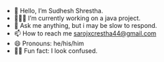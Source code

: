 - 👋 Hello, I’m Sudhesh Shrestha.
- 👨🏻‍💻 I’m currently working on a java project.
- 💬 Ask me anything, but i may be slow to respond.
- 📫 How to reach me sarojxcrestha44@gmail.com
- 😄 Pronouns: he/his/him
- 😵‍💫 Fun fact: I look confused.

<!---
saros44/saros44 is a ✨ special ✨ repository because its `README.md` (this file) appears on your GitHub profile.
You can click the Preview link to take a look at your changes.
--->
